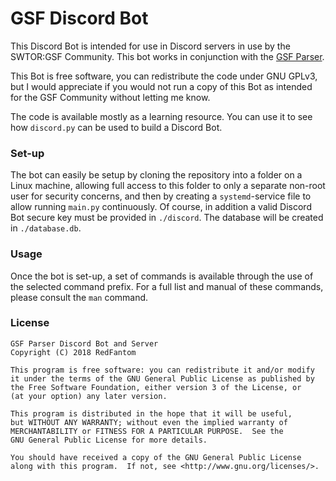 # GSF Discord Bot

This Discord Bot is intended for use in Discord servers in use by the
SWTOR:GSF Community. This bot works in conjunction with the 
[GSF Parser](https://www.github.com/RedFantom/gsf-parser).

This Bot is free software, you can redistribute the code under GNU
GPLv3, but I would appreciate if you would not run a copy of this Bot
as intended for the GSF Community without letting me know.

The code is available mostly as a learning resource. You can use it to
see how `discord.py` can be used to build a Discord Bot.

### Set-up
The bot can easily be setup by cloning the repository into a folder
on a Linux machine, allowing full access to this folder to only a 
separate non-root user for security concerns, and then by creating a 
`systemd`-service file to allow running `main.py` continuously.
Of course, in addition a valid Discord Bot secure key must be provided
in `./discord`. The database will be created in `./database.db`.

### Usage
Once the bot is set-up, a set of commands is available through the use
of the selected command prefix. For a full list and manual of these
commands, please consult the `man` command.

### License

    GSF Parser Discord Bot and Server
    Copyright (C) 2018 RedFantom
    
    This program is free software: you can redistribute it and/or modify
    it under the terms of the GNU General Public License as published by
    the Free Software Foundation, either version 3 of the License, or
    (at your option) any later version.
    
    This program is distributed in the hope that it will be useful,
    but WITHOUT ANY WARRANTY; without even the implied warranty of
    MERCHANTABILITY or FITNESS FOR A PARTICULAR PURPOSE.  See the
    GNU General Public License for more details.
    
    You should have received a copy of the GNU General Public License
    along with this program.  If not, see <http://www.gnu.org/licenses/>.

